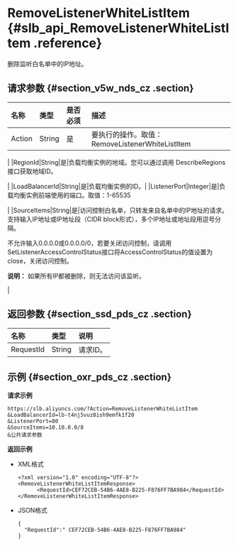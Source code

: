 # RemoveListenerWhiteListItem {#slb_api_RemoveListenerWhiteListItem .reference}

删除监听白名单中的IP地址。

## 请求参数 {#section_v5w_nds_cz .section}

|名称|类型|是否必须|描述|
|:-|:-|:---|:-|
|Action|String|是|要执行的操作。取值：RemoveListenerWhiteListItem

|
|RegionId|String|是|负载均衡实例的地域。您可以通过调用 DescribeRegions接口获取地域ID。

|
|LoadBalancerId|String|是|负载均衡实例的ID。|
|ListenerPort|Integer|是|负载均衡实例前端使用的端口。取值：1-65535

|
|SourceItems|String|是|访问控制白名单，只转发来自名单中的IP地址的请求。支持输入IP地址或IP地址段（CIDR block形式），多个IP地址或地址段用逗号分隔。

不允许输入0.0.0.0或0.0.0.0/0，若要关闭访问控制，请调用SetListenerAccessControlStatus接口将AccessControlStatus的值设置为close，关闭访问控制。

**说明：** 如果所有IP都被删除，则无法访问该监听。

|

## 返回参数 {#section_ssd_pds_cz .section}

|名称|类型|说明|
|:-|:-|:-|
|RequestId|String|请求ID。|

## 示例 {#section_oxr_pds_cz .section}

**请求示例**

``` {#public}
https://slb.aliyuncs.com/?Action=RemoveListenerWhiteListItem
&LoadBalancerId=lb-t4nj5vuz8ish9emfk1f20
&ListenerPort=80
&SourceItems=10.10.0.0/8
&公共请求参数
```

**返回示例**

-   XML格式

    ```
    <?xml version="1.0" encoding="UTF-8"?>
    <RemoveListenerWhiteListItemResponse>
          <RequestId>CEF72CEB-54B6-4AE8-B225-F876FF7BA984</RequestId>
    </RemoveListenerWhiteListItemResponse>
    
    ```

-   JSON格式

    ```
    {
      "RequestId":" CEF72CEB-54B6-4AE8-B225-F876FF7BA984"
    }
    ```


